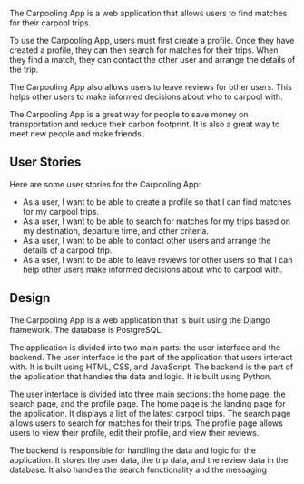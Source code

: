 The Carpooling App is a web application that allows users to find matches for their carpool trips.

To use the Carpooling App, users must first create a profile. Once they have created a profile, they can then search for matches for their trips. When they find a match, they can contact the other user and arrange the details of the trip.

The Carpooling App also allows users to leave reviews for other users. This helps other users to make informed decisions about who to carpool with.

The Carpooling App is a great way for people to save money on transportation and reduce their carbon footprint. It is also a great way to meet new people and make friends.


## User Stories

Here are some user stories for the Carpooling App:

* As a user, I want to be able to create a profile so that I can find matches for my carpool trips.
* As a user, I want to be able to search for matches for my trips based on my destination, departure time, and other criteria.
* As a user, I want to be able to contact other users and arrange the details of a carpool trip.
* As a user, I want to be able to leave reviews for other users so that I can help other users make informed decisions about who to carpool with.

## Design

The Carpooling App is a web application that is built using the Django framework. The database is PostgreSQL.

The application is divided into two main parts: the user interface and the backend. The user interface is the part of the application that users interact with. It is built using HTML, CSS, and JavaScript. The backend is the part of the application that handles the data and logic. It is built using Python.

The user interface is divided into three main sections: the home page, the search page, and the profile page. The home page is the landing page for the application. It displays a list of the latest carpool trips. The search page allows users to search for matches for their trips. The profile page allows users to view their profile, edit their profile, and view their reviews.

The backend is responsible for handling the data and logic for the application. It stores the user data, the trip data, and the review data in the database. It also handles the search functionality and the messaging

